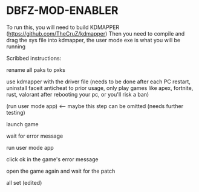 # DBFZ-MOD-ENABLER

To run this, you will need to build KDMAPPER (https://github.com/TheCruZ/kdmapper)
Then you need to compile and drag the sys file into kdmapper, the user mode exe is what you will be running

Scribbed instructions:

rename all paks to pxks

use kdmapper with the driver file (needs to be done after each PC restart, uninstall faceit anticheat to prior usage, only play games like apex, fortnite, rust, valorant after rebooting your pc, or you'll risk a ban)

(run user mode app) <-- maybe this step can be omitted (needs further testing)

launch game

wait for error message

run user mode app

click ok in the game's error message

open the game again and wait for the patch

all set (edited)

